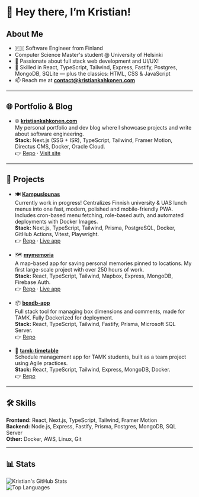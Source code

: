 # 👋 Hey there, I’m Kristian!

## About Me  

- 🇫🇮 Software Engineer from Finland
- Computer Science Master's student @ University of Helsinki
- 👀 Passionate about full stack web development and UI/UX!  
- 🌱 Skilled in React, TypeScript, Tailwind, Express, Fastify, Postgres, MongoDB, SQLite — plus the classics: HTML, CSS & JavaScript  
- 📫 Reach me at **[contact@kristiankahkonen.com](mailto:contact@kristiankahkonen.com?subject=[GitHub])**  

---

## 🌐 Portfolio & Blog  

- 🌐 [**kristiankahkonen.com**](https://kristiankahkonen.com/)  
  My personal portfolio and dev blog where I showcase projects and write about software engineering.  
  **Stack:** Next.js (SSG + ISR), TypeScript, Tailwind, Framer Motion, Directus CMS, Docker, Oracle Cloud.  
  👉 [Repo](https://github.com/kristianka/kristiankahkonen.com) · [Visit site](https://kristiankahkonen.com/)  

---

## 🚀 Projects  

- 🍽️ [**Kampuslounas**](https://kampuslounas.fi/)  
  Currently work in progress! Centralizes Finnish university & UAS lunch menus into one fast, modern, polished and mobile-friendly PWA. Includes cron-based menu fetching, role-based auth, and automated deployments with Docker Images.  
  **Stack:** Next.js, TypeScript, Tailwind, Prisma, PostgreSQL, Docker, GitHub Actions, Vitest, Playwright.  
  👉 [Repo](https://github.com/kristianka/kampuslounas) · [Live app](https://kampuslounas.fi/)  

- 🗺️ [**mymemoria**](https://mymemoria.app/)  
  A map-based app for saving personal memories pinned to locations. My first large-scale project with over 250 hours of work.  
  **Stack:** React, TypeScript, Tailwind, Mapbox, Express, MongoDB, Firebase Auth.  
  👉 [Repo](https://github.com/kristianka/mymemoria) · [Live app](https://mymemoria.app/)  

- 📦 [**boxdb-app**](https://github.com/kristianka/boxdb-app)  
  Full stack tool for managing box dimensions and comments, made for TAMK. Fully Dockerized for deployment.  
  **Stack:** React, TypeScript, Tailwind, Fastify, Prisma, Microsoft SQL Server.  
  👉 [Repo](https://github.com/kristianka/boxdb-app)  

- 📅 [**tamk-timetable**](https://github.com/kristianka/tamk-timetable)  
  Schedule management app for TAMK students, built as a team project using Agile practices.  
  **Stack:** React, TypeScript, Tailwind, Express, MongoDB, Docker.  
  👉 [Repo](https://github.com/kristianka/tamk-timetable)  

---

## 🛠️ Skills  

**Frontend:** React, Next.js, TypeScript, Tailwind, Framer Motion  
**Backend:** Node.js, Express, Fastify, Prisma, Postgres, MongoDB, SQL Server  
**Other:** Docker, AWS, Linux, Git  

---

## 📊 Stats  

![Kristian's GitHub Stats](https://github-readme-stats.vercel.app/api?username=kristianka&theme=react&show_icons=true&hide_border=false&count_private=true)  
![Top Languages](https://github-readme-stats.vercel.app/api/top-langs/?username=kristianka&theme=react&show_icons=true&hide_border=false&layout=compact)  
